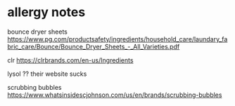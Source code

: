 <!--
---
permalink: /index.html
---
-->
# allergy notes

bounce dryer sheets
https://www.pg.com/productsafety/ingredients/household_care/laundary_fabric_care/Bounce/Bounce_Dryer_Sheets_-_All_Varieties.pdf

clr
https://clrbrands.com/en-us/Ingredients

lysol
?? their website sucks

scrubbing bubbles
https://www.whatsinsidescjohnson.com/us/en/brands/scrubbing-bubbles
